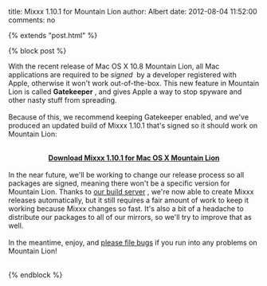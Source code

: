 title: Mixxx 1.10.1 for Mountain Lion
author: Albert
date: 2012-08-04 11:52:00
comments: no

{% extends "post.html" %}

{% block post %}

With the recent release of Mac OS X 10.8 Mountain Lion, all Mac applications are required to be<i>&nbsp;signed</i>
&nbsp;by a developer registered with Apple, otherwise it won't work out-of-the-box. This new feature in Mountain Lion is called&nbsp;<b>Gatekeeper</b>
, and gives Apple a way to stop spyware and other nasty stuff from spreading.<br />
<br />
Because of this, we recommend keeping Gatekeeper enabled, and we've produced an updated build of Mixxx 1.10.1 that's signed so it should work on Mountain Lion:<br />
<br />
<div style="text-align: center;"><a href="http://downloads.mixxx.org/targeted/mixxx-1.10.1-macuniversal-mountainlion.dmg"><b>Download Mixxx 1.10.1 for Mac OS X Mountain Lion</b>
</a>
</div>
<br />
In the near future, we'll be working to change our release process so all packages are signed, meaning there won't be a specific version for Mountain Lion. Thanks to <a href="{% url '/news/2010-12-24-build-server-fundraiser-a-success-thank-you.html' %}">our build server</a>
, we're now able to create Mixxx releases automatically, but it still requires a fair amount of work to keep it working because Mixxx changes so fast. It's also a bit of a headache to distribute our packages to all of our mirrors, so we'll try to improve that as well.<br />
<br />
In the meantime, enjoy, and <a href="https://bugs.launchpad.net/mixxx/+filebug">please file bugs</a>
 if you run into any problems on Mountain Lion!<br />
<br />


{% endblock %}
